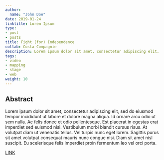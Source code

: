 ```yaml
---
author:
  name: "John Doe"
date: 2019-01-24
linktitle: Lorem Ipsum
type:
- post
- posts
title: Fight (for) Independence
collab: Costa Compagnie
description: Lorem ipsum dolor sit amet, consectetur adipiscing elit.
tags:
- video
- mapping
- stage
- web
weight: 10
---
```


## Abstract

Lorem ipsum dolor sit amet, consectetur adipiscing elit, sed do eiusmod tempor incididunt ut labore et dolore magna aliqua. Id ornare arcu odio ut sem nulla. Ac felis donec et odio pellentesque. Est placerat in egestas erat imperdiet sed euismod nisi. Vestibulum morbi blandit cursus risus. At volutpat diam ut venenatis tellus. Vel turpis nunc eget lorem. Sagittis purus sit amet volutpat consequat mauris nunc congue nisi. Diam sit amet nisl suscipit. Eu scelerisque felis imperdiet proin fermentum leo vel orci porta.

[LINK](https://gohugo.io/getting-started/)